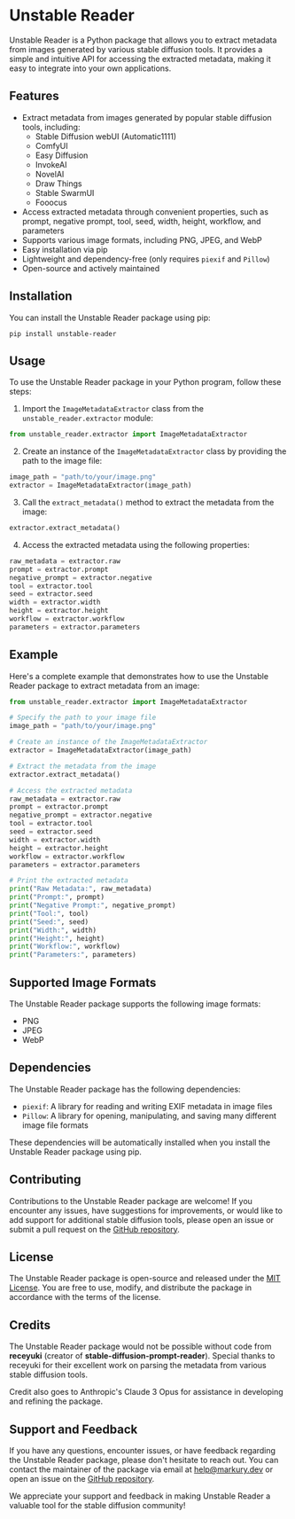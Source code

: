 # Unstable Reader

Unstable Reader is a Python package that allows you to extract metadata from images generated by various stable diffusion tools. It provides a simple and intuitive API for accessing the extracted metadata, making it easy to integrate into your own applications.

## Features

- Extract metadata from images generated by popular stable diffusion tools, including:
  - Stable Diffusion webUI (Automatic1111)
  - ComfyUI
  - Easy Diffusion
  - InvokeAI
  - NovelAI
  - Draw Things
  - Stable SwarmUI
  - Fooocus
- Access extracted metadata through convenient properties, such as prompt, negative prompt, tool, seed, width, height, workflow, and parameters
- Supports various image formats, including PNG, JPEG, and WebP
- Easy installation via pip
- Lightweight and dependency-free (only requires `piexif` and `Pillow`)
- Open-source and actively maintained

## Installation

You can install the Unstable Reader package using pip:

```
pip install unstable-reader
```

## Usage

To use the Unstable Reader package in your Python program, follow these steps:

1. Import the `ImageMetadataExtractor` class from the `unstable_reader.extractor` module:

```python
from unstable_reader.extractor import ImageMetadataExtractor
```

2. Create an instance of the `ImageMetadataExtractor` class by providing the path to the image file:

```python
image_path = "path/to/your/image.png"
extractor = ImageMetadataExtractor(image_path)
```

3. Call the `extract_metadata()` method to extract the metadata from the image:

```python
extractor.extract_metadata()
```

4. Access the extracted metadata using the following properties:

```python
raw_metadata = extractor.raw
prompt = extractor.prompt
negative_prompt = extractor.negative
tool = extractor.tool
seed = extractor.seed
width = extractor.width
height = extractor.height
workflow = extractor.workflow
parameters = extractor.parameters
```

## Example

Here's a complete example that demonstrates how to use the Unstable Reader package to extract metadata from an image:

```python
from unstable_reader.extractor import ImageMetadataExtractor

# Specify the path to your image file
image_path = "path/to/your/image.png"

# Create an instance of the ImageMetadataExtractor
extractor = ImageMetadataExtractor(image_path)

# Extract the metadata from the image
extractor.extract_metadata()

# Access the extracted metadata
raw_metadata = extractor.raw
prompt = extractor.prompt
negative_prompt = extractor.negative
tool = extractor.tool
seed = extractor.seed
width = extractor.width
height = extractor.height
workflow = extractor.workflow
parameters = extractor.parameters

# Print the extracted metadata
print("Raw Metadata:", raw_metadata)
print("Prompt:", prompt)
print("Negative Prompt:", negative_prompt)
print("Tool:", tool)
print("Seed:", seed)
print("Width:", width)
print("Height:", height)
print("Workflow:", workflow)
print("Parameters:", parameters)
```

## Supported Image Formats

The Unstable Reader package supports the following image formats:

- PNG
- JPEG
- WebP

## Dependencies

The Unstable Reader package has the following dependencies:

- `piexif`: A library for reading and writing EXIF metadata in image files
- `Pillow`: A library for opening, manipulating, and saving many different image file formats

These dependencies will be automatically installed when you install the Unstable Reader package using pip.

## Contributing

Contributions to the Unstable Reader package are welcome! If you encounter any issues, have suggestions for improvements, or would like to add support for additional stable diffusion tools, please open an issue or submit a pull request on the [GitHub repository](https://github.com/markuryy/unstable-reader).

## License

The Unstable Reader package is open-source and released under the [MIT License](https://opensource.org/licenses/MIT). You are free to use, modify, and distribute the package in accordance with the terms of the license.

## Credits

The Unstable Reader package would not be possible without code from **receyuki** (creator of **stable-diffusion-prompt-reader**). Special thanks to receyuki for their excellent work on parsing the metadata from various stable diffusion tools.

Credit also goes to Anthropic's Claude 3 Opus for assistance in developing and refining the package.

## Support and Feedback

If you have any questions, encounter issues, or have feedback regarding the Unstable Reader package, please don't hesitate to reach out. You can contact the maintainer of the package via email at help@markury.dev or open an issue on the [GitHub repository](https://github.com/markuryy/unstable-reader).

We appreciate your support and feedback in making Unstable Reader a valuable tool for the stable diffusion community!